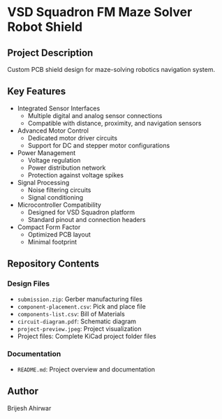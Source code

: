 # VSD Squadron FM Maze Solver Robot Shield

## Project Description
Custom PCB shield design for maze-solving robotics navigation system.

## Key Features
- Integrated Sensor Interfaces
  - Multiple digital and analog sensor connections
  - Compatible with distance, proximity, and navigation sensors
- Advanced Motor Control
  - Dedicated motor driver circuits
  - Support for DC and stepper motor configurations
- Power Management
  - Voltage regulation
  - Power distribution network
  - Protection against voltage spikes
- Signal Processing
  - Noise filtering circuits
  - Signal conditioning
- Microcontroller Compatibility
  - Designed for VSD Squadron platform
  - Standard pinout and connection headers
- Compact Form Factor
  - Optimized PCB layout
  - Minimal footprint

## Repository Contents

### Design Files
- `submission.zip`: Gerber manufacturing files
- `component-placement.csv`: Pick and place file
- `components-list.csv`: Bill of Materials
- `circuit-diagram.pdf`: Schematic diagram
- `project-preview.jpeg`: Project visualization
- Project files: Complete KiCad project folder files

### Documentation
- `README.md`: Project overview and documentation

## Author
Brijesh Ahirwar


